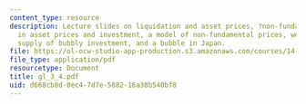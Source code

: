 ```yaml
---
content_type: resource
description: Lecture slides on liquidation and asset prices, ?non-fundamental? movements
  in asset prices and investment, a model of non-fundamental prices, welfare, monopolistic
  supply of bubbly investment, and a bubble in Japan.
file: https://ol-ocw-studio-app-production.s3.amazonaws.com/courses/14-462-advanced-macroeconomics-ii-spring-2007/d668cb8d0ec47d7e588216a38b540bf8_gl_3_4.pdf
file_type: application/pdf
resourcetype: Document
title: gl_3_4.pdf
uid: d668cb8d-0ec4-7d7e-5882-16a38b540bf8
---
```

